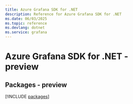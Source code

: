 ```yaml
---
title: Azure Grafana SDK for .NET
description: Reference for Azure Grafana SDK for .NET
ms.date: 06/03/2025
ms.topic: reference
ms.devlang: dotnet
ms.service: grafana
---
```

# Azure Grafana SDK for .NET - preview
## Packages - preview
[!INCLUDE [packages](grafana-index.md)]